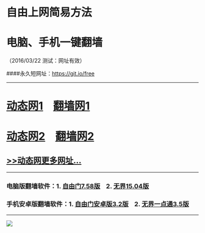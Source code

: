 # 自由上网简易方法
# 电脑、手机一键翻墙
（2016/03/22 测试：网址有效）

####永久短网址：https://git.io/free

***

# <a href="http://dtw1.de-a.org/322/1" target="_blank">动态网1</a>&nbsp;&nbsp;&nbsp;&nbsp;<a href="http://fq01.ircii.org" target="_blank">翻墙网1</a>

# <a href="http://dt-1.mgit.org/322/1" target="_blank">动态网2</a>&nbsp;&nbsp;&nbsp;&nbsp;<a href="http://fq02.pwnz.org" target="_blank">翻墙网2</a>

## <a href="http://fq10.rm6.org/urldt0.php" target="_blank">>>动态网更多网址...</a>

***

### 电脑版翻墙软件：1. <a href="http://fq04.igster.org/fgget.php?fid=fg758p.zip" target="_blank">自由门7.58版</a>&nbsp;&nbsp;&nbsp;&nbsp;2. <a href="http://fq04.igster.org/fgget.php?fid=u1504.zip" target="_blank">无界15.04版</a>

### 手机安卓版翻墙软件：1. <a href="http://fq04.igster.org/fgget.php?fid=fgma32.apk" target="_blank">自由门安卓版3.2版</a>&nbsp;&nbsp;&nbsp;&nbsp;2. <a href="http://fq04.igster.org/fgget.php?fid=um3.5.apk" target="_blank">无界一点通3.5版</a>

***

<p><img src="http://fq05.dler.org/pic/yjfq-20160207.png"></p> 
